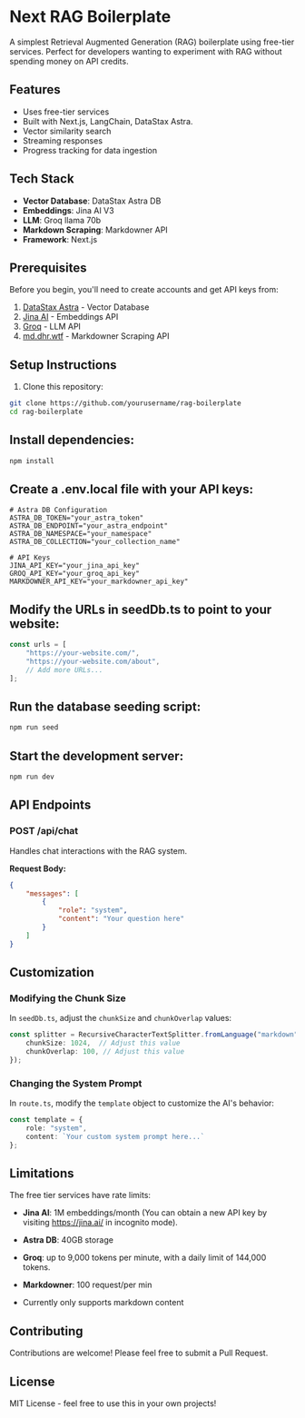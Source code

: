 # Next RAG Boilerplate

A simplest Retrieval Augmented Generation (RAG) boilerplate using free-tier services. Perfect for developers wanting to experiment with RAG without spending money on API credits.

## Features

-  Uses free-tier services
-  Built with Next.js, LangChain, DataStax Astra.
-  Vector similarity search
-  Streaming responses
-  Progress tracking for data ingestion

## Tech Stack

- **Vector Database**: DataStax Astra DB
- **Embeddings**: Jina AI V3
- **LLM**: Groq llama 70b
- **Markdown Scraping**: Markdowner API
- **Framework**: Next.js

## Prerequisites

Before you begin, you'll need to create accounts and get API keys from:

1. [DataStax Astra](https://astra.datastax.com/signup) - Vector Database
2. [Jina AI](https://jina.ai/) - Embeddings API
3. [Groq](https://console.groq.com/signup) - LLM API
4. [md.dhr.wtf](https://md.dhr.wtf/) - Markdowner Scraping API

## Setup Instructions

1. Clone this repository:
```bash
git clone https://github.com/yourusername/rag-boilerplate
cd rag-boilerplate
```

## Install dependencies:

```bash
npm install
```

## Create a .env.local file with your API keys:

```env
# Astra DB Configuration
ASTRA_DB_TOKEN="your_astra_token"
ASTRA_DB_ENDPOINT="your_astra_endpoint"
ASTRA_DB_NAMESPACE="your_namespace"
ASTRA_DB_COLLECTION="your_collection_name"

# API Keys
JINA_API_KEY="your_jina_api_key"
GROQ_API_KEY="your_groq_api_key"
MARKDOWNER_API_KEY="your_markdowner_api_key"
```

## Modify the URLs in seedDb.ts to point to your website:

```typescript
const urls = [
    "https://your-website.com/",
    "https://your-website.com/about",
    // Add more URLs...
];
```

## Run the database seeding script:

```bash
npm run seed
```

## Start the development server:

```bash
npm run dev
```

## API Endpoints

### POST /api/chat

Handles chat interactions with the RAG system.

**Request Body:**

```json
{
    "messages": [
        {
            "role": "system",
            "content": "Your question here"
        }
    ]
}
```

## Customization

### Modifying the Chunk Size

In `seedDb.ts`, adjust the `chunkSize` and `chunkOverlap` values:

```typescript
const splitter = RecursiveCharacterTextSplitter.fromLanguage("markdown", {
    chunkSize: 1024,  // Adjust this value
    chunkOverlap: 100, // Adjust this value
});
```

### Changing the System Prompt

In `route.ts`, modify the `template` object to customize the AI's behavior:

```typescript
const template = {
    role: "system",
    content: `Your custom system prompt here...`
};
```

## Limitations

The free tier services have rate limits:

- **Jina AI**: 1M embeddings/month (You can obtain a new API key by visiting https://jina.ai/ in incognito mode).
- **Astra DB**: 40GB storage
- **Groq**: up to 9,000 tokens per minute, with a daily limit of 144,000 tokens.
- **Markdowner**: 100 request/per min

- Currently only supports markdown content

## Contributing

Contributions are welcome! Please feel free to submit a Pull Request.

## License

MIT License - feel free to use this in your own projects!

